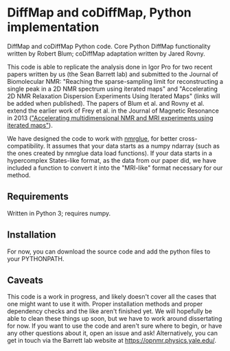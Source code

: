 # DiffMap and coDiffMap, Python implementation
DiffMap and coDiffMap Python code. Core Python DiffMap functionality written by Robert Blum; coDiffMap adaptation written by Jared Rovny.

This code is able to replicate the analysis done in Igor Pro for two recent papers written by us (the Sean Barrett lab) and submitted to the Journal of Biomolecular NMR: "Reaching the sparse-sampling limit for reconstructing a single peak in a 2D NMR spectrum using iterated maps" and "Accelerating 2D NMR Relaxation Dispersion Experiments Using Iterated Maps" (links will be added when published). The papers of Blum et al. and Rovny et al. extend the earlier work of Frey et al. in the Journal of Magnetic Resonance in 2013 (["Accelerating multidimensional NMR and MRI experiments using iterated maps"](https://www.sciencedirect.com/science/article/pii/S1090780713002267)).


We have designed the code to work with [nmrglue](https://www.nmrglue.com/), for better cross-compatibility. It assumes that your data starts as a numpy ndarray (such as the ones created by nmrglue data load functions). If your data starts in a hypercomplex States-like format, as the data from our paper did, we have included a function to convert it into the "MRI-like" format necessary for our method.

## Requirements
Written in Python 3; requires numpy.

## Installation
For now, you can download the source code and add the python files to your PYTHONPATH.

## Caveats
This code is a work in progress, and likely doesn't cover all the cases that one might want to use it with. Proper installation methods and proper dependency checks and the like aren't finished yet. We will hopefully be able to clean these things up soon, but we have to work around dissertating for now. If you want to use the code and aren't sure where to begin, or have any other questions about it, open an issue and ask! Alternatively, you can get in touch via the Barrett lab website at https://opnmr.physics.yale.edu/.
